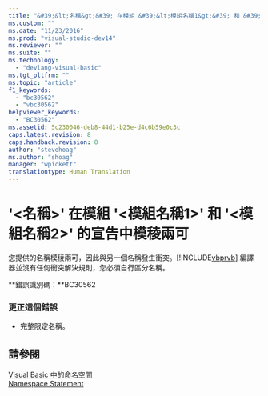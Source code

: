 ```yaml
---
title: "&#39;&lt;名稱&gt;&#39; 在模組 &#39;&lt;模組名稱1&gt;&#39; 和 &#39;&lt;模組名稱2&gt;&#39; 的宣告中模稜兩可 | Microsoft Docs"
ms.custom: ""
ms.date: "11/23/2016"
ms.prod: "visual-studio-dev14"
ms.reviewer: ""
ms.suite: ""
ms.technology: 
  - "devlang-visual-basic"
ms.tgt_pltfrm: ""
ms.topic: "article"
f1_keywords: 
  - "bc30562"
  - "vbc30562"
helpviewer_keywords: 
  - "BC30562"
ms.assetid: 5c230046-deb8-44d1-b25e-d4c6b59e0c3c
caps.latest.revision: 8
caps.handback.revision: 8
author: "stevehoag"
ms.author: "shoag"
manager: "wpickett"
translationtype: Human Translation
---
```

# &#39;&lt;名稱&gt;&#39; 在模組 &#39;&lt;模組名稱1&gt;&#39; 和 &#39;&lt;模組名稱2&gt;&#39; 的宣告中模稜兩可
您提供的名稱模稜兩可，因此與另一個名稱發生衝突。[!INCLUDE[vbprvb](../../csharp/programming-guide/concepts/linq/includes/vbprvb_md.md)] 編譯器並沒有任何衝突解決規則，您必須自行區分名稱。  
  
 **錯誤識別碼：**BC30562  
  
### 更正這個錯誤  
  
-   完整限定名稱。  
  
## 請參閱  
 [Visual Basic 中的命名空間](../../visual-basic/programming-guide/program-structure/namespaces.md)   
 [Namespace Statement](../../visual-basic/language-reference/statements/namespace-statement.md)